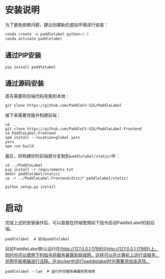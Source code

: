 # 安装说明

为了避免依赖问题，建议创建新的虚拟环境进行安装：

```python
conda create -n paddlelabel python=3.9
conda activate paddlelabel
```

## 通过PIP安装

```shell
pip install paddlelabel
```

## 通过源码安装

首先需要将后端代码克隆到本地：

```shell
git clone https://github.com/PaddleCV-SIG/PaddleLabel
```

接下来需要克隆并构建前端：

```shell
cd ..
git clone https://github.com/PaddleCV-SIG/PaddleLabel-Frontend
cd PaddleLabel-Frontend
npm install --location=global yarn
yarn
npm run build
```

最后，将构建好的前端部分复制到`paddlelabel/static/`中：

```shell
cd ../PaddleLabel
pip install -r requirements.txt
mkdir paddlelabel/static/
cp -r ../PaddleLabel-Frontend/dist/* paddlelabel/static/

python setup.py install
```

# 启动

完成上述的安装操作后，可以直接在终端使用如下指令启动PaddleLabel的前后端。

```shell
paddlelabel  # 启动paddlelabel
```

目前PaddleLabel默认运行在[http://127.0.0.1:17995](http://127.0.0.1:17995)上。同时也可以使用下列指令将服务暴露到局域网。这样可以在计算机上运行该服务，并用平板电脑进行注释。在docker中运行paddlelabel时也需要添加该选项。

```shell
paddlelabel --lan  # 运行并将服务暴露到局域网
```
